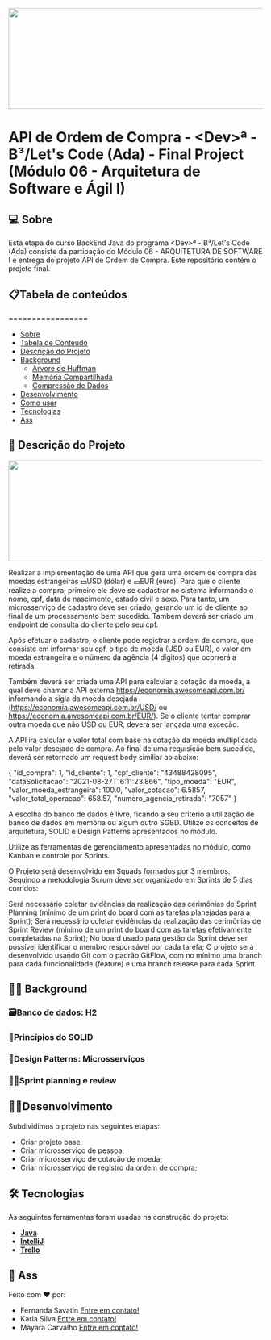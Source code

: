 <p align="center">
  <img width="1200" height="200" src="http://conteudo.imguol.com.br/c/noticias/f3/2022/07/13/euro-dolar-1657735597311_v2_1183x887.jpg">
</p>

# API de Ordem de Compra - \<Dev>ª - B³/Let's Code (Ada) - Final Project (Módulo 06 - Arquitetura de Software e Ágil I)
 
## 💻 Sobre
Esta etapa do curso BackEnd Java do programa \<Dev>ª - B³/Let's Code (Ada) consiste da partipação do Módulo 06 - ARQUITETURA DE SOFTWARE I e entrega do projeto API de Ordem de Compra. Este repositório contém o projeto final.

## 📋Tabela de conteúdos
=================
<!--ts-->
   * [Sobre](https://github.com/42sp/42labs-selection-process-v4-MayaraMCarvalho/blob/master/README.md#-sobre)
   * [Tabela de Conteudo](https://github.com/42sp/42labs-selection-process-v4-MayaraMCarvalho/blob/master/README.md#tabela-de-conte%C3%BAdos)
   * [Descrição do Projeto](https://github.com/42sp/42labs-selection-process-v4-MayaraMCarvalho/blob/master/README.md#-descri%C3%A7%C3%A3o-do-projeto)
   * [Background](https://github.com/42sp/42labs-selection-process-v4-MayaraMCarvalho/blob/master/README.md#-background)
      * [Árvore de Huffman](https://github.com/42sp/42labs-selection-process-v4-MayaraMCarvalho/blob/master/README.md#%C3%A1rvore-de-huffman)
      * [Memória Compartilhada](https://github.com/42sp/42labs-selection-process-v4-MayaraMCarvalho/blob/master/README.md#mem%C3%B3ria-compartilhada)
      * [Compressão de Dados](https://github.com/42sp/42labs-selection-process-v4-MayaraMCarvalho/blob/master/README.md#compress%C3%A3o-de-dados)
   * [Desenvolvimento](https://github.com/42sp/42labs-selection-process-v4-MayaraMCarvalho/blob/master/README.md#desenvolvimento)
   * [Como usar](https://github.com/42sp/42labs-selection-process-v4-MayaraMCarvalho/blob/master/README.md#como-usar)
   * [Tecnologias](https://github.com/42sp/42labs-selection-process-v4-MayaraMCarvalho/blob/master/README.md#-tecnologias)
   * [Ass](https://github.com/42sp/42labs-selection-process-v4-MayaraMCarvalho/blob/master/README.md#-tecnologias)
<!--te-->

## 🧾 Descrição do Projeto
  
  <p align="center">
  <img width="1200" height="200" src="https://ada-site-frontend.s3.sa-east-1.amazonaws.com/home/header-logo.svg">
</p>
  Realizar a implementação de uma API que gera uma ordem de compra das moedas estrangeiras 💵USD (dólar) e 💶EUR (euro).
  Para que o cliente realize a compra, primeiro ele deve se cadastrar no sistema informando o nome, cpf, data de nascimento, estado civil e sexo. Para tanto, um microsserviço de cadastro deve ser criado, gerando um id de cliente ao final de um processamento bem sucedido. Também deverá ser criado um endpoint de consulta do cliente pelo seu cpf.

Após efetuar o cadastro, o cliente pode registrar a ordem de compra, que consiste em informar seu cpf, o tipo de moeda (USD ou EUR), o valor em moeda estrangeira e o número da agência (4 dígitos) que ocorrerá a retirada.

Também deverá ser criada uma API para calcular a cotação da moeda, a qual deve chamar a API externa https://economia.awesomeapi.com.br/ informando a sigla da moeda desejada (https://economia.awesomeapi.com.br/USD/ ou https://economia.awesomeapi.com.br/EUR/). Se o cliente tentar comprar outra moeda que não USD ou EUR, deverá ser lançada uma exceção.

A API irá calcular o valor total com base na cotação da moeda multiplicada pelo valor desejado de compra. Ao final de uma requisição bem sucedida, deverá ser retornado um request body similiar ao abaixo:

{
    "id_compra": 1,
    "id_cliente": 1,
    "cpf_cliente": "43488428095",
    "dataSolicitacao": "2021-08-27T16:11:23.866",
    "tipo_moeda": "EUR",
    "valor_moeda_estrangeira": 100.0,
    "valor_cotacao": 6.5857,
    "valor_total_operacao": 658.57,
    "numero_agencia_retirada": "7057"
}

A escolha do banco de dados é livre, ficando a seu critério a utilização de banco de dados em memória ou algum outro SGBD. Utilize os conceitos de arquitetura, SOLID e Design Patterns apresentados no módulo.

Utilize as ferramentas de gerenciamento apresentadas no módulo, como Kanban e controle por Sprints.

O Projeto será desenvolvido em Squads formados por 3 membros. Sequindo a metodologia Scrum deve ser organizado em Sprints de 5 dias corridos:

Será necessário coletar evidências da realização das cerimônias de Sprint Planning (mínimo de um print do board com as tarefas planejadas para a Sprint);
Será necessário coletar evidências da realização das cerimônias de Sprint Review (mínimo de um print do board com as tarefas efetivamente completadas na Sprint);
No board usado para gestão da Sprint deve ser possível identificar o membro responsável por cada tarefa;
O projeto será desenvolvido usando Git com o padrão GitFlow, com no mínimo uma branch para cada funcionalidade (feature) e uma branch release para cada Sprint.


## 👩‍🏫 Background
  ### 🗃Banco de dados: H2
  ### 📃Princípios do SOLID
  ### 🤏Design Patterns: Microsserviços
  ### 🏃‍♀️Sprint planning e review
 
 ## 👩‍💻Desenvolvimento
   
 Subdividimos o projeto nas seguintes etapas:
  * Criar projeto base;
  * Criar microsserviço de pessoa;
  * Criar microsserviço de cotação de moeda;
  * Criar microsserviço de registro da ordem de compra;
 
## 🛠 Tecnologias
As seguintes ferramentas foram usadas na construção do projeto:
 * **[Java](https://www.java.com/pt-BR/)**
* **[IntelliJ](https://www.jetbrains.com/pt-br/idea/download/#section=windows)**
* **[Trello](https://trello.com/c/FaqRHerV/2-algoritmo-de-huffman)**

## 📝 Ass
Feito com ❤️ por: <br>
 * Fernanda Savatin [Entre em contato!]([https://www.linkedin.com/in/karla-de-morais-silva-821296165/](https://www.linkedin.com/in/fernanda-savatin/))
 * Karla Silva [Entre em contato!](https://www.linkedin.com/in/karla-de-morais-silva-821296165/)
 * Mayara Carvalho [Entre em contato!](https://www.linkedin.com/in/mayara-carvalho-a68988250/)

